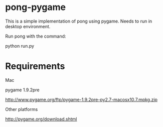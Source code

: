 pong-pygame
===========

This is a simple implementation of pong using pygame.
Needs to run in desktop environment.

Run pong with the command:

python run.py

Requirements
===========

Mac

pygame 1.9.2pre

http://www.pygame.org/ftp/pygame-1.9.2pre-py2.7-macosx10.7.mpkg.zip

Other platforms

http://pygame.org/download.shtml

